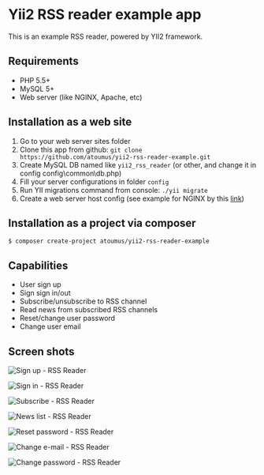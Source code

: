 # Yii2 RSS reader example app

This is an example RSS reader, powered by YII2 framework. 

## Requirements

- PHP 5.5+
- MySQL 5+
- Web server (like NGINX, Apache, etc)

## Installation as a web site

1. Go to your web server sites folder
1. Clone this app from github: `git clone https://github.com/atoumus/yii2-rss-reader-example.git`
1. Create MySQL DB named like `yii2_rss_reader` (or other, and change it in config config\common\db.php)
1. Fill your server configurations in folder `config`
1. Run YII migrations command from console: `./yii migrate`
1. Create a web server host config (see example for NGINX by this [link](https://raw.githubusercontent.com/atoumus/yii2-rss-reader-example/master/nginx-host-example))

## Installation as a project via composer

`$ composer create-project atoumus/yii2-rss-reader-example`

## Capabilities

- User sign up
- Sign sign in/out
- Subscribe/unsubscribe to RSS channel
- Read news from subscribed RSS channels
- Reset/change user password
- Change user email

## Screen shots

![Sign up - RSS Reader](https://bitbucket.org/atoumus/example-yii2-rss-reader/raw/6730f520e832b28765cc6e37a12aa8623e0e75a0/screens/Sign%20up%20-%20RSS%20Reader.jpg)

![Sign in - RSS Reader](https://bitbucket.org/atoumus/example-yii2-rss-reader/raw/6730f520e832b28765cc6e37a12aa8623e0e75a0/screens/Sign%20in%20-%20RSS%20Reader.jpg)

![Subscribe - RSS Reader](https://bitbucket.org/atoumus/example-yii2-rss-reader/raw/6730f520e832b28765cc6e37a12aa8623e0e75a0/screens/Subscribe%20-%20RSS%20Reader.jpg)

![News list - RSS Reader](https://bitbucket.org/atoumus/example-yii2-rss-reader/raw/6730f520e832b28765cc6e37a12aa8623e0e75a0/screens/News%20list%20-%20RSS%20Reader.jpg)

![Reset password - RSS Reader](https://bitbucket.org/atoumus/example-yii2-rss-reader/raw/6730f520e832b28765cc6e37a12aa8623e0e75a0/screens/Reset%20password%20-%20RSS%20Reader.jpg)

![Change e-mail - RSS Reader](https://bitbucket.org/atoumus/example-yii2-rss-reader/raw/6730f520e832b28765cc6e37a12aa8623e0e75a0/screens/Change%20e-mail%20-%20RSS%20Reader.jpg)

![Change password - RSS Reader](https://bitbucket.org/atoumus/example-yii2-rss-reader/raw/6730f520e832b28765cc6e37a12aa8623e0e75a0/screens/Change%20password%20-%20RSS%20Reader.jpg)